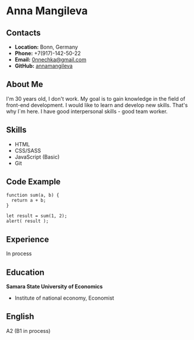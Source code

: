 # Anna Mangileva
## Contacts
- **Location:** Bonn, Germany
- **Phone:** +7(917)-142-50-22
- **Email:** [0nnechka@gmail.com](0nnechka@gmail.com)
- **GitHub:** [annamangileva](https://github.com/annamangileva)

## About Me
I'm 30 years old, I don't work. My goal is to gain knowledge in the field of front-end development.
I would like to learn and develop new skills. That's why I`m here. I have good interpersonal
skills - good team worker.

## Skills
- HTML
- CSS/SASS
- JavaScript (Basic)
- Git

## Code Example
```
function sum(a, b) {
  return a + b;
}

let result = sum(1, 2);
alert( result );
```

## Experience
In process

## Education
**Samara State University of Economics**
- Institute of national economy, Economist

## English
A2 (B1 in process)